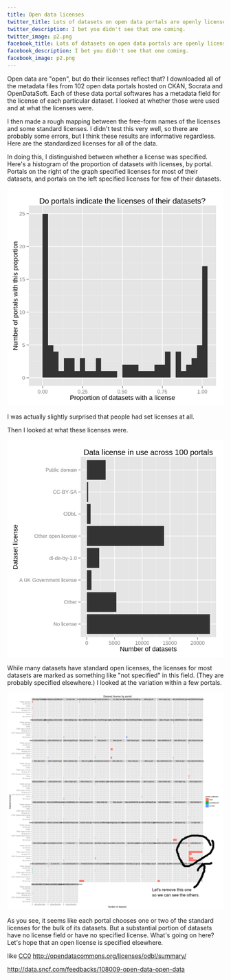 ```yaml
---
title: Open data licenses
twitter_title: Lots of datasets on open data portals are openly licensed
twitter_description: I bet you didn't see that one coming.
twitter_image: p2.png
facebook_title: Lots of datasets on open data portals are openly licensed
facebook_description: I bet you didn't see that one coming.
facebook_image: p2.png
---
```

Open data are "open", but do their licenses reflect that?
I downloaded all of the metadata files from 102 open data
portals hosted on CKAN, Socrata and OpenDataSoft. Each of
these data portal softwares has a metadata field for the
license of each particular dataset. I looked at whether
those were used and at what the licenses were.

I then made a rough mapping between the free-form names of the
licenses and some standard licenses. I didn't test this
very well, so there are probably some errors, but I think
these results are informative regardless. Here are the
standardized licenses for all of the data.

In doing this, I distinguished between whether a license was
specified. Here's a histogram of the proportion of datasets
with licenses, by portal. Portals on the right of the graph
specified licenses for most of their datasets, and portals on
the left specified licenses for few of their datasets.

![](p1.png)

I was actually slightly surprised that people had set licenses
at all.

Then I looked at what these licenses were.

![](p2.png)

While many datasets have standard open licenses, the licenses
for most datasets are marked as something like "not specified"
in this field. (They are probably specified elsewhere.)
I looked at the variation within a few portals.

![](p4.png)

As you see, it seems like each portal chooses one or two of the
standard licenses for the bulk of its datasets. But a substantial
portion of datasets have no license field or have no specified
license. What's going on here? Let's hope that an open license is
specified elsewhere.

like [CC0](http://creativecommons.org/publicdomain/zero/1.0/)
http://opendatacommons.org/licenses/odbl/summary/


http://data.sncf.com/feedbacks/108009-open-data-open-data
